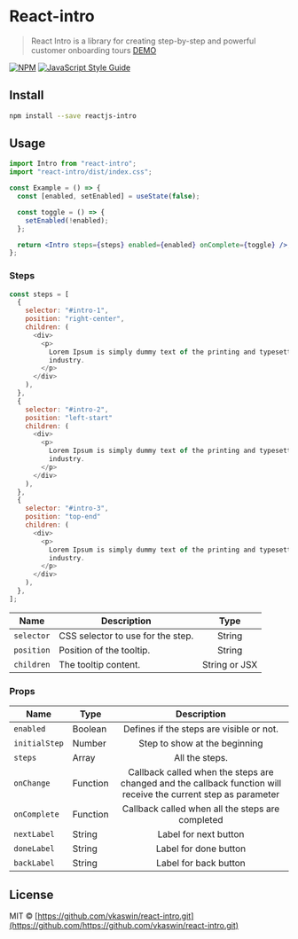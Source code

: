 # React-intro

> React Intro is a library for creating step-by-step and powerful customer onboarding tours [DEMO](https://vkaswin.github.io/react-intro)

[![NPM](https://img.shields.io/npm/v/react-intro.svg)](https://www.npmjs.com/package/react-intro) [![JavaScript Style Guide](https://img.shields.io/badge/code_style-standard-brightgreen.svg)](https://standardjs.com)

## Install

```bash
npm install --save reactjs-intro
```

## Usage

```jsx
import Intro from "react-intro";
import "react-intro/dist/index.css";

const Example = () => {
  const [enabled, setEnabled] = useState(false);

  const toggle = () => {
    setEnabled(!enabled);
  };

  return <Intro steps={steps} enabled={enabled} onComplete={toggle} />;
};
```

### Steps

```js
const steps = [
  {
    selector: "#intro-1",
    position: "right-center",
    children: (
      <div>
        <p>
          Lorem Ipsum is simply dummy text of the printing and typesetting
          industry.
        </p>
      </div>
    ),
  },
  {
    selector: "#intro-2",
    position: "left-start"
    children: (
      <div>
        <p>
          Lorem Ipsum is simply dummy text of the printing and typesetting
          industry.
        </p>
      </div>
    ),
  },
  {
    selector: "#intro-3",
    position: "top-end"
    children: (
      <div>
        <p>
          Lorem Ipsum is simply dummy text of the printing and typesetting
          industry.
        </p>
      </div>
    ),
  },
];
```

| Name       | Description                       |     Type      |
| ---------- | --------------------------------- | :-----------: |
| `selector` | CSS selector to use for the step. |    String     |
| `position` | Position of the tooltip.          |    String     |
| `children` | The tooltip content.              | String or JSX |

### Props

| Name          | Type     |                                                   Description                                                   |
| ------------- | -------- | :-------------------------------------------------------------------------------------------------------------: |
| `enabled`     | Boolean  |                                    Defines if the steps are visible or not.                                     |
| `initialStep` | Number   |                                          Step to show at the beginning                                          |
| `steps`       | Array    |                                                 All the steps.                                                  |
| `onChange`    | Function | Callback called when the steps are changed and the callback function will receive the current step as parameter |
| `onComplete`  | Function |                                Callback called when all the steps are completed                                 |
| `nextLabel`   | String   |                                              Label for next button                                              |
| `doneLabel`   | String   |                                              Label for done button                                              |
| `backLabel`   | String   |                                              Label for back button                                              |

## License

MIT © [https://github.com/vkaswin/react-intro.git](https://github.com/https://github.com/vkaswin/react-intro.git)
